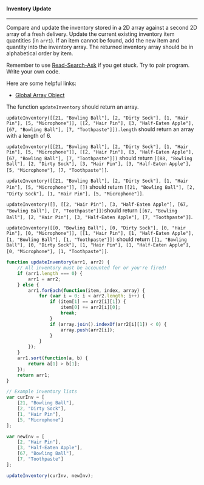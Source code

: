 #### Inventory Update

------

Compare and update the inventory stored in a 2D array against a second 2D array of a fresh delivery. Update the current existing inventory item quantities (in `arr1`). If an item cannot be found, add the new item and quantity into the inventory array. The returned inventory array should be in alphabetical order by item.

Remember to use [Read-Search-Ask](https://github.com/FreeCodeCamp/freecodecamp/wiki/FreeCodeCamp-Get-Help) if you get stuck. Try to pair program. Write your own code.

Here are some helpful links:

- [Global Array Object](https://developer.mozilla.org/en-US/docs/Web/JavaScript/Reference/Global_Objects/Array)

The function `updateInventory` should return an array.

`updateInventory([[21, "Bowling Ball"], [2, "Dirty Sock"], [1, "Hair Pin"], [5, "Microphone"]], [[2, "Hair Pin"], [3, "Half-Eaten Apple"], [67, "Bowling Ball"], [7, "Toothpaste"]]).length` should return an array with a length of 6.

`updateInventory([[21, "Bowling Ball"], [2, "Dirty Sock"], [1, "Hair Pin"], [5, "Microphone"]], [[2, "Hair Pin"], [3, "Half-Eaten Apple"], [67, "Bowling Ball"], [7, "Toothpaste"]])` should return `[[88, "Bowling Ball"], [2, "Dirty Sock"], [3, "Hair Pin"], [3, "Half-Eaten Apple"], [5, "Microphone"], [7, "Toothpaste"]]`.

`updateInventory([[21, "Bowling Ball"], [2, "Dirty Sock"], [1, "Hair Pin"], [5, "Microphone"]], [])` should return `[[21, "Bowling Ball"], [2, "Dirty Sock"], [1, "Hair Pin"], [5, "Microphone"]]`.

`updateInventory([], [[2, "Hair Pin"], [3, "Half-Eaten Apple"], [67, "Bowling Ball"], [7, "Toothpaste"]])`should return `[[67, "Bowling Ball"], [2, "Hair Pin"], [3, "Half-Eaten Apple"], [7, "Toothpaste"]]`.

`updateInventory([[0, "Bowling Ball"], [0, "Dirty Sock"], [0, "Hair Pin"], [0, "Microphone"]], [[1, "Hair Pin"], [1, "Half-Eaten Apple"], [1, "Bowling Ball"], [1, "Toothpaste"]])` should return `[[1, "Bowling Ball"], [0, "Dirty Sock"], [1, "Hair Pin"], [1, "Half-Eaten Apple"], [0, "Microphone"], [1, "Toothpaste"]]`.

```js
function updateInventory(arr1, arr2) {
    // All inventory must be accounted for or you're fired!
    if (arr1.length === 0) {
        arr1 = arr2;
    } else {
        arr1.forEach(function(item, index, array) {
            for (var i = 0; i < arr2.length; i++) {
                if (item[1] == arr2[i][1]) {
                    item[0] += arr2[i][0];
                    break;
                }
                if (array.join().indexOf(arr2[i][1]) < 0) {
                    array.push(arr2[i]);
                }
            }
        });
    }
    arr1.sort(function(a, b) {
        return a[1] > b[1];
    });
    return arr1;
}

// Example inventory lists
var curInv = [
    [21, "Bowling Ball"],
    [2, "Dirty Sock"],
    [1, "Hair Pin"],
    [5, "Microphone"]
];

var newInv = [
    [2, "Hair Pin"],
    [3, "Half-Eaten Apple"],
    [67, "Bowling Ball"],
    [7, "Toothpaste"]
];

updateInventory(curInv, newInv);
```
